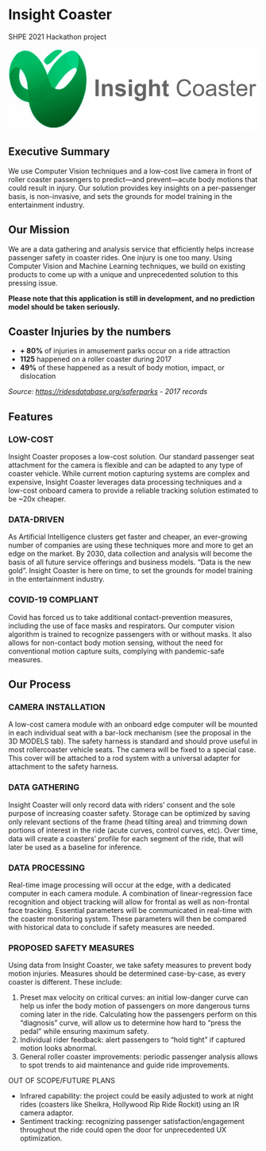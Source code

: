 # Insight Coaster
SHPE 2021 Hackathon project

![Logo](logo-horizontal.jpg)

## Executive Summary
We use Computer Vision techniques and a low-cost live camera in front of roller coaster passengers to predict—and prevent—acute body motions that could result in injury. Our solution provides key insights on a per-passenger basis, is non-invasive, and sets the grounds for model training in the entertainment industry.

## Our Mission
We are a data gathering and analysis service that efficiently helps increase passenger safety in coaster rides. One injury is one too many. Using Computer Vision and Machine Learning techniques, we build on existing products to come up with a unique and unprecedented solution to this pressing issue.

**Please note that this application is still in development, and no prediction model should be taken seriously.**

## Coaster Injuries by the numbers
- **+ 80%** of injuries in amusement parks occur on a ride attraction
- **1125** happened on a roller coaster during 2017
- **49%** of these happened as a result of body motion, impact, or dislocation

*Source: https://ridesdatabase.org/saferparks - 2017 records*

## Features

### LOW-COST
Insight Coaster proposes a low-cost solution. Our standard passenger seat attachment for the camera is flexible and can be adapted to any type of coaster vehicle. While current motion capturing systems are complex and expensive, Insight Coaster leverages data processing techniques and a low-cost onboard camera to provide a reliable tracking solution estimated to be ~20x cheaper.

### DATA-DRIVEN
As Artificial Intelligence clusters get faster and cheaper, an ever-growing number of companies are using these techniques more and more to get an edge on the market. By 2030, data collection and analysis will become the basis of all future service offerings and business models. “Data is the new gold”. Insight Coaster is here on time, to set the grounds for model training in the entertainment industry.

### COVID-19 COMPLIANT
Covid has forced us to take additional contact-prevention measures, including the use of face masks and respirators. Our computer vision algorithm is trained to recognize passengers with or without masks. It also allows for non-contact body motion sensing, without the need for conventional motion capture suits, complying with pandemic-safe measures.

## Our Process

### CAMERA INSTALLATION
A low-cost camera module with an onboard edge computer will be mounted in each individual seat with a bar-lock mechanism (see the proposal in the 3D MODELS tab). The safety harness is standard and should prove useful in most rollercoaster vehicle seats. The camera will be fixed to a special case. This cover will be attached to a rod system with a universal adapter for attachment to the safety harness.

### DATA GATHERING
Insight Coaster will only record data with riders’ consent and the sole purpose of increasing coaster safety. Storage can be optimized by saving only relevant sections of the frame (head tilting area) and trimming down portions of interest in the ride (acute curves, control curves, etc). Over time, data will create a coasters’ profile for each segment of the ride, that will later be used as a baseline for inference.

### DATA PROCESSING
Real-time image processing will occur at the edge, with a dedicated computer in each camera module. A combination of linear-regression face recognition and object tracking will allow for frontal as well as non-frontal face tracking. Essential parameters will be communicated in real-time with the coaster monitoring system. These parameters will then be compared with historical data to conclude if safety measures are needed.

### PROPOSED SAFETY MEASURES
Using data from Insight Coaster, we take safety measures to prevent body motion injuries. Measures should be determined case-by-case, as every coaster is different. These include:
1. Preset max velocity on critical curves: an initial low-danger curve can help us infer the body motion of passengers on more dangerous turns coming later in the ride. Calculating how the passengers perform on this “diagnosis” curve, will allow us to determine how hard to “press the pedal” while ensuring maximum safety.
2. Individual rider feedback: alert passengers to “hold tight” if captured motion looks abnormal.
3. General roller coaster improvements: periodic passenger analysis allows to spot trends to aid maintenance and guide ride improvements.

OUT OF SCOPE/FUTURE PLANS
- Infrared capability: the project could be easily adjusted to work at night rides (coasters like Sheikra, Hollywood Rip Ride Rockit) using an IR camera adaptor.
- Sentiment tracking: recognizing passenger satisfaction/engagement throughout the ride could open the door for unprecedented UX optimization.

